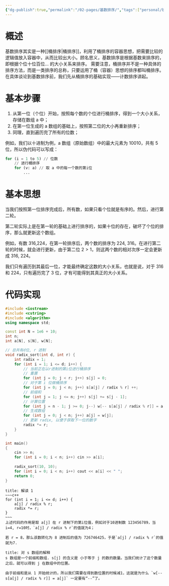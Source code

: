 ```yaml
---
{"dg-publish":true,"permalink":"/02-pages/基数排序/","tags":["personal/blog","algorithm/sorting"]}
---
```



# 概述
基数排序其实是一种[[桶排序\|桶排序]]，利用了桶排序的容器思想，把需要比较的逻辑值放入容器中，从而比较出大小。顾名思义，基数排序是根据基数来排序的，即根据个位十位百位... 的大小关系来排序。
需要注意，桶排序并不是一种具体的排序方法，而是一类排序的总称，只要运用了桶（容器）思想的排序都叫桶排序。
在具体谈论到基数排序前，我们先从桶排序的基础实现——计数排序讲起。

# 基本步骤
1. 从第一位（个位）开始，按照每个数的个位进行桶排序，得到一个大小关系，存储在数组 a 中；
2. 在第一位生成的 a 数组的基础上，按照第二位的大小再重新排序；
3. 同理，直到遍历完了所有的位数；

例如，我们以十进制为例，a 数组（原始数组）中的最大元素为 10010，共有 5 位，所以伪代码可以写成：
```python
for (i = 1 to 5) // 位数
    // 进行桶排序
	for (v: a) // 取 a 中的每一个数的第i位
	    ...
```

# 基本思想
当我们按照第一位排序完成后，所有数，如果只看个位就是有序的。然后，进行第二轮。

第二轮实际上是在第一轮的基础上进行排序的，如果十位的存在，破坏了个位的排序，那么就更新这个数组。

例如，有数 316,224，在第一轮排序后，两个数的排序为 224, 316。在进行第二轮的时候，就会进行更新，由于第二位 $\displaystyle 2 > 1$，则这两个数的相对次序一定会更新成 316, 224。

我们只有遍历到其最后一位，才能最终确定这数的大小关系，也就是说，对于 316 和 224，只有遍历完了 3 位，才有可能得到其真正的大小关系。

# 代码实现
```c++
#include <iostream>
#include <cstring>
#include <algorithm>
using namespace std;

const int N = 1e6 + 10;
int n;
int a[N], s[N], w[N];

// 总共有d位, r 进制
void radix_sort(int d, int r) {
    int radix = 1;
    for (int i = 1; i <= d; i++) {
    	// 当前正在以r进制的第i位进行桶排序
        // 重置
        for (int j = 0; j < r; j++) s[j] = 0;
        // 对于第 i 位做桶排序
        for (int j = 0; j < n; j++) s[a[j] / radix % r] ++;
        // 前缀和
        for (int j = 1; j <= n; j++) s[j] += s[j - 1];
        // 计算位置
        for (int j = n - 1; j >= 0; j--) w[-- s[a[j] / radix % r]] = a[j];
        // 生成数组
        for (int j = 0; j < n; j++) a[j] = w[j];
        // 更新 radix, 以便于获取下一位的数字
        radix *= r;
    }
}

int main()
{
    cin >> n;
    for (int i = 0; i < n; i++) cin >> a[i];
    
    radix_sort(10, 10);
    for (int i = 0; i < n; i++) cout << a[i] << " ";
    return 0;
}
```

```ad-note
title: 解读 1
~~~c++
for (int i = 1; i <= d; i++) {
	a[j] / radix % r;
	radix *= r;
}
~~~
上述代码的作用是取 a[j] 在 r 进制下的第i位值，例如对于10进制数 123456789，当i=4, r=10时，`a[j] / radix % r`的值就为4；

若 r = 8，那么该数转化为 8 进制后的值为 726746425，于是`a[j] / radix % r`的值就为7.
```

```ad-note
title: 对 s 数组的解释
s 数组是一个前缀和数组. s[j] 的含义是 小于等于 j 的数的数量。当我们统计了这个数量之后，就可以得到 j 在数组中的位置。

由于前缀和是从 1 开始统计的，所以我们需要在得到数位置的时候减1，这就是为什么 `w[-- s[a[j] / radix % r]] = a[j]` 一定要有“--”了。
```
